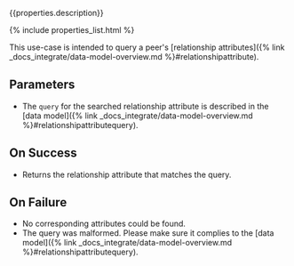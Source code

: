 {{properties.description}}

{% include properties_list.html %}

This use-case is intended to query a peer's [relationship attributes]({% link _docs_integrate/data-model-overview.md %}#relationshipattribute).

## Parameters

- The `query` for the searched relationship attribute is described in the [data model]({% link _docs_integrate/data-model-overview.md %}#relationshipattributequery).

## On Success

- Returns the relationship attribute that matches the query.

## On Failure

- No corresponding attributes could be found.
- The query was malformed. Please make sure it complies to the [data model]({% link _docs_integrate/data-model-overview.md %}#relationshipattributequery).
